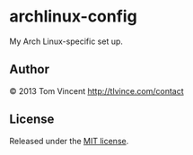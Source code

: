 # archlinux-config

My Arch Linux-specific set up.

## Author

© 2013 Tom Vincent <http://tlvince.com/contact>

## License

Released under the [MIT license][license].

  [license]: http://tlvince.mit-license.org
